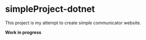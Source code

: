 # simpleProject-dotnet

This project is my attempt to create simple communicator website.

**Work in progress**


